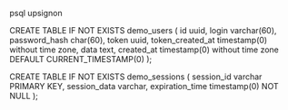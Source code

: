 psql upsignon

CREATE TABLE IF NOT EXISTS demo_users (
id uuid,
login varchar(60),
password_hash char(60),
token uuid,
token_created_at timestamp(0) without time zone,
data text,
created_at timestamp(0) without time zone DEFAULT CURRENT_TIMESTAMP(0)
);

CREATE TABLE IF NOT EXISTS demo_sessions (
session_id varchar PRIMARY KEY,
session_data varchar,
expiration_time timestamp(0) NOT NULL
);
